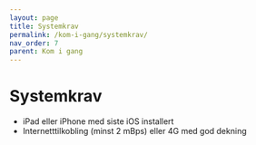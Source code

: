 ```yaml
---
layout: page
title: Systemkrav
permalink: /kom-i-gang/systemkrav/
nav_order: 7
parent: Kom i gang
---
```


# Systemkrav

- iPad eller iPhone med siste iOS installert
- Internetttilkobling (minst 2 mBps) eller 4G med god dekning

